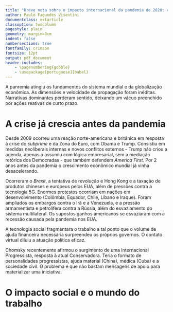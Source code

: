 ```yaml
---
title: "Breve nota sobre o impacto internacional da pandemia de 2020: contribuição para uma análise estratégica"
author: Paulo Fagundes Visentini
documentclass: extarticle
classoption: twocolumn
pagestyle: plain
geometry: margin=3cm
indent: false
numbersections: true
fontfamily: crimson
fontsize: 12pt
output: pdf_document
header-includes:
	- \pagenumbering{gobble}
	- \usepackage[portuguese]{babel}
---
```

A panremia atingiu os fundamentos do sistema mundial e da globalização econômica. As dimensões e velocidade de propagação foram inéditas. Narrativas dominantes perderam sentido, deixando um vácuo preenchido por ações reativas de curto prazo.

# A crise já crescia antes da pandemia

Desde 2009 ocorreu uma reação norte-americana e britânica em resposta à crise do *subprime* e da Zona do Euro, com Obama e Trump. Consistiu em medidas neoliberais internas e novos conflitos externos - Trump não criou a agenda, apenas a assumiu com lógica empresarial, sem a mediação retórica dos Democradas - que também defendem *America First*. Por 2 anos antes da pandemia o crescimento econômico mundial já vinha desacelerando.

Ocorreram o *Brexit*, a tentativa de revolução e Hong Kong e a taxação de produtos chineses e europeus pelos EUA, além de pressões contra a tecnologia 5G. Enormes protestos ocorriam em nações em desenvolvimento (Colômbia, Equador, Chile, Líbano e Iraque). Foram ampliados os embargos contra o Irã e a Venezuela, e a pressão armamentista e petrolífera contra a Rússia, além do esvaziamento do sistema multilateral. Os supostos ganhos americanos se esvaziaram com a recessão causada pela pandemia nos EUA.

A tecnologia social fragmentara o trabalho a tal ponto que o volume de ajuda financeira necessária surpreendeu os próprios governos. O contato virtual diluiu a atuação política eficaz.

Chomsky recentemente afirmou o surgimento de uma Internacional Progressista, resposta à atual Conservadora. Teria o formato de personalidades progressistas, ajuda material (China), médica (Cuba) e a sociedade civil. O problema é que não bastam mensagens de apoio para materializar uma iniciativa.

# O impacto social e o mundo do trabalho